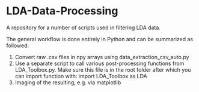 # LDA-Data-Processing

A repository for a number of scripts used in filtering LDA data.

The general workflow is done entirely in Python and can be summarized as followed:

1. Convert raw .csv files in npy arrays using data_extraction_csv_auto.py
2. Use a separate script to call various post-processing functions from LDA_Toolbox.py.
   Make sure this file is in the root folder after which you can import function with: import LDA_Toolbox as LDA
3. Imaging of the resulting, e.g. via matplotlib
